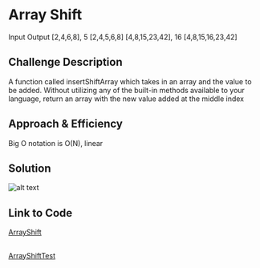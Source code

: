 # Array Shift
Input	             Output
[2,4,6,8], 5	     [2,4,5,6,8]
[4,8,15,23,42], 16	 [4,8,15,16,23,42]

## Challenge Description
A function called insertShiftArray which takes in an array and the value to be added.
Without utilizing any of the built-in methods available to your language, return an
array with the new value added at the middle index

## Approach & Efficiency
Big O notation is O(N), linear

## Solution
![alt text](https://github.com/skadariya/data-structures-and-algorithms/blob/master/code-challenges/401/assets/ArrayShift.jpg)

## Link to Code
[ArrayShift](https://github.com/skadariya/data-structures-and-algorithms/blob/master/code-challenges/401/src/main/java/codeChallenge/ArrayShift.java)
## 
[ArrayShiftTest](https://github.com/skadariya/data-structures-and-algorithms/blob/master/code-challenges/401/src/test/java/codeChallenge/ArrayShiftTest.java)
